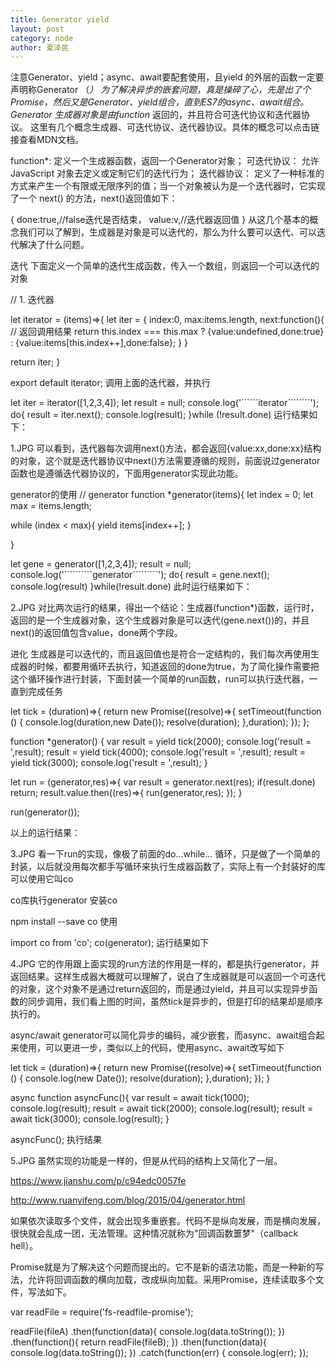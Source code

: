 ```yaml
---
title: Generator yield
layout: post
category: node
author: 夏泽民
---
```

注意Generator、yield；async、await要配套使用，且yield 的外层的函数一定要声明称Generator （*）
为了解决异步的嵌套问题，真是操碎了心，先是出了个Promise，然后又是Generator、yield组合，直到ES7的async、await组合。
Generator
生成器对象是由function* 返回的，并且符合可迭代协议和迭代器协议。
这里有几个概念生成器、可迭代协议、迭代器协议。具体的概念可以点击链接查看MDN文档。

function*: 定义一个生成器函数，返回一个Generator对象；
可迭代协议： 允许 JavaScript 对象去定义或定制它们的迭代行为；
迭代器协议： 定义了一种标准的方式来产生一个有限或无限序列的值；当一个对象被认为是一个迭代器时，它实现了一个 next() 的方法，next()返回值如下：

{
 done:true,//false迭代是否结束，
 value:v,//迭代器返回值
}
从这几个基本的概念我们可以了解到，生成器是对象是可以迭代的，那么为什么要可以迭代、可以迭代解决了什么问题。

迭代
下面定义一个简单的迭代生成函数，传入一个数组，则返回一个可以迭代的对象

// 1. 迭代器

let iterator = (items)=>{
  let iter = {
    index:0,
    max:items.length,
    next:function(){ // 返回调用结果
      return this.index === this.max ? {value:undefined,done:true} : {value:items[this.index++],done:false};
    }
  }

  return iter;
}

export default iterator;
调用上面的迭代器，并执行

let iter = iterator([1,2,3,4]);
let result = null;
console.log('``````iterator````````');
do{
  result = iter.next();
  console.log(result);
}while (!result.done)
运行结果如下：

1.JPG
可以看到，迭代器每次调用next()方法，都会返回{value:xx,done:xx}结构的对象，这个就是迭代器协议中next()方法需要遵循的规则，前面说过generator函数也是遵循迭代器协议的，下面用generator实现此功能。

generator的使用
// generator
function *generator(items){
  let index = 0;
  let max = items.length;

  while (index < max){
    yield items[index++];
  }

}

let gene = generator([1,2,3,4]);
result = null;
console.log('``````````generator`````````');
do{
  result = gene.next();
  console.log(result)
}while(!result.done)
此时运行结果如下：


2.JPG
对比两次运行的结果，得出一个结论：生成器(function*)函数，运行时，返回的是一个生成器对象，这个生成器对象是可以迭代(gene.next())的，并且next()的返回值包含value，done两个字段。

进化
生成器是可以迭代的，而且返回值也是符合一定结构的，我们每次再使用生成器的时候，都要用循环去执行，知道返回的done为true，为了简化操作需要把这个循环操作进行封装，下面封装一个简单的run函数，run可以执行迭代器，一直到完成任务

let tick = (duration)=>{
  return new Promise((resolve)=>{
    setTimeout(function () {
      console.log(duration,new Date());
      resolve(duration);
    },duration);
  });
};

function *generator() {
  var result = yield tick(2000);
  console.log('result = ',result);
  result = yield tick(4000);
  console.log('result = ',result);
  result = yield tick(3000);
  console.log('result = ',result);
}


let run = (generator,res)=>{
  var result = generator.next(res);
  if(result.done) return;
  result.value.then((res)=>{
    run(generator,res);
  });
}

run(generator());

以上的运行结果：

3.JPG
看一下run的实现，像极了前面的do...while... 循环，只是做了一个简单的封装，以后就没用每次都手写循环来执行生成器函数了，实际上有一个封装好的库可以使用它叫co

co库执行generator
安装co

npm install --save co
使用

import co from 'co';
co(generator);
运行结果如下

4.JPG
它的作用跟上面实现的run方法的作用是一样的，都是执行generator，并返回结果。这样生成器大概就可以理解了，说白了生成器就是可以返回一个可迭代的对象，这个对象不是通过return返回的，而是通过yield，并且可以实现异步函数的同步调用，我们看上图的时间，虽然tick是异步的，但是打印的结果却是顺序执行的。

async/await
generator可以简化异步的编码，减少嵌套，而async、await组合起来使用，可以更进一步，类似以上的代码，使用async、await改写如下

let tick = (duration)=>{
  return new Promise((resolve)=>{
    setTimeout(function () {
      console.log(new Date());
      resolve(duration);
    },duration);
  });
}


async function asyncFunc(){
  var result = await tick(1000);
  console.log(result);
  result = await tick(2000);
  console.log(result);
  result = await tick(3000);
  console.log(result);
}

asyncFunc();
执行结果

5.JPG
虽然实现的功能是一样的，但是从代码的结构上又简化了一层。

https://www.jianshu.com/p/c94edc0057fe
<!-- more -->
http://www.ruanyifeng.com/blog/2015/04/generator.html

如果依次读取多个文件，就会出现多重嵌套。代码不是纵向发展，而是横向发展，很快就会乱成一团，无法管理。这种情况就称为"回调函数噩梦"（callback hell）。

Promise就是为了解决这个问题而提出的。它不是新的语法功能，而是一种新的写法，允许将回调函数的横向加载，改成纵向加载。采用Promise，连续读取多个文件，写法如下。


var readFile = require('fs-readfile-promise');

readFile(fileA)
.then(function(data){
  console.log(data.toString());
})
.then(function(){
  return readFile(fileB);
})
.then(function(data){
  console.log(data.toString());
})
.catch(function(err) {
  console.log(err);
});


